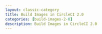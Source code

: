 ```yaml
---
layout: classic-category
title: Build Images in CircleCI 2.0
categories: [build-images-2-0]
description: Build Images in CircleCI 2.0
---
```

